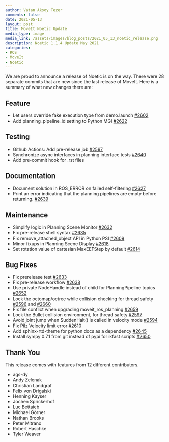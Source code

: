 ```yaml
---
author: Vatan Aksoy Tezer
comments: false
date: 2021-05-13
layout: post
title: MoveIt Noetic Update
media_type: image
media_link: /assets/images/blog_posts/2021_05_13_noetic_release.png
description: Noetic 1.1.4 Update May 2021
categories:
- ROS
- MoveIt
- Noetic
---
```




We are proud to announce a release of Noetic is on the way. There were 28 separate commits that are new since the last release of MoveIt. Here is a summary of what new changes there are:


## Feature



*   Let users override fake execution type from demo.launch [#2602](https://github.com/ros-planning/moveit/pull/2602)
*   Add planning_pipeline_id setting to Python MGI [#2622](https://github.com/ros-planning/moveit/pull/2622)


## Testing



*   Github Actions: Add pre-release job [#2597](https://github.com/ros-planning/moveit/pull/2597)
*   Synchronize async interfaces in planning interface tests [#2640](https://github.com/ros-planning/moveit/pull/2640)
*   Add pre-commit hook for .rst files


## Documentation



*   Document solution in ROS_ERROR on failed self-filtering [#2627](https://github.com/ros-planning/moveit/pull/2627)
*   Print an error indicating that the planning pipelines are empty before returning. [#2639](https://github.com/ros-planning/moveit/pull/2639)


## Maintenance



*   Simplify logic in Planning Scene Monitor [#2632](https://github.com/ros-planning/moveit/pull/2632)
*   Fix pre-release shell syntax [#2635](https://github.com/ros-planning/moveit/pull/2635)
*   Fix remove_attached_object API in Python PSI [#2609](https://github.com/ros-planning/moveit/pull/2609)
*   Minor fixups in Planning Scene Display [#2618](https://github.com/ros-planning/moveit/pull/2618)
*   Set rotation value of cartesian MaxEEFStep by default [#2614](https://github.com/ros-planning/moveit/pull/2614)


## Bug Fixes



*   Fix prerelease test [#2633](https://github.com/ros-planning/moveit/pull/2633)
*   Fix pre-release workflow [#2638](https://github.com/ros-planning/moveit/pull/2638)
*   Use private NodeHandle instead of child for PlanningPipeline topics [#2652](https://github.com/ros-planning/moveit/pull/2652)
*   Lock the octomap/octree while collision checking for thread safety [#2596](https://github.com/ros-planning/moveit/pull/2596) and [#2660](https://github.com/ros-planning/moveit/pull/2660)
*   Fix file conflict when upgrading moveit_ros_planning [#2659](https://github.com/ros-planning/moveit/pull/2659)
*   Lock the Bullet collision environment, for thread safety [#2597](https://github.com/ros-planning/moveit/pull/2597)
*   Avoid joint jump when SuddenHalt() is called in velocity mode [#2594](https://github.com/ros-planning/moveit/pull/2594)
*   Fix Pilz Velocity limit error [#2610](https://github.com/ros-planning/moveit/pull/2610)
*   Add sphinx-rtd-theme for python docs as a dependency [#2645](https://github.com/ros-planning/moveit/pull/2645)
*   Install sympy 0.7.1 from git instead of pypi for ikfast scripts [#2650](https://github.com/ros-planning/moveit/pull/2650)


## Thank You

This release comes with features from 12 different contributors.


*   ags-dy
*   Andy Zelenak
*   Christian Landgraf
*   Felix von Drigalski
*   Henning Kayser
*   Jochen Sprickerhof
*   Luc Bettaieb
*   Michael Görner
*   Nathan Brooks
*   Peter Mitrano
*   Robert Haschke
*   Tyler Weaver
